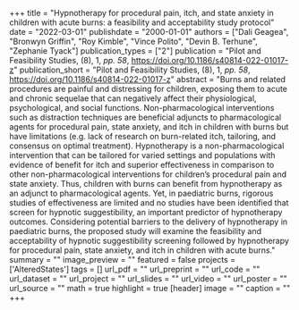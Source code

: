 +++
title = "Hypnotherapy for procedural pain, itch, and state anxiety in children with acute burns: a feasibility and acceptability study protocol"
date = "2022-03-01"
publishdate = "2000-01-01"
authors = ["Dali Geagea", "Bronwyn Griffin", "Roy Kimble", "Vince Polito", "Devin B. Terhune", "Zephanie Tyack"]
publication_types = ["2"]
publication = "Pilot and Feasibility Studies, (8), 1, _pp. 58_, https://doi.org/10.1186/s40814-022-01017-z"
publication_short = "Pilot and Feasibility Studies, (8), 1, _pp. 58_, https://doi.org/10.1186/s40814-022-01017-z"
abstract = "Burns and related procedures are painful and distressing for children, exposing them to acute and chronic sequelae that can negatively affect their physiological, psychological, and social functions. Non-pharmacological interventions such as distraction techniques are beneficial adjuncts to pharmacological agents for procedural pain, state anxiety, and itch in children with burns but have limitations (e.g. lack of research on burn-related itch, tailoring, and consensus on optimal treatment). Hypnotherapy is a non-pharmacological intervention that can be tailored for varied settings and populations with evidence of benefit for itch and superior effectiveness in comparison to other non-pharmacological interventions for children’s procedural pain and state anxiety. Thus, children with burns can benefit from hypnotherapy as an adjunct to pharmacological agents. Yet, in paediatric burns, rigorous studies of effectiveness are limited and no studies have been identified that screen for hypnotic suggestibility, an important predictor of hypnotherapy outcomes. Considering potential barriers to the delivery of hypnotherapy in paediatric burns, the proposed study will examine the feasibility and acceptability of hypnotic suggestibility screening followed by hypnotherapy for procedural pain, state anxiety, and itch in children with acute burns."
summary = ""
image_preview = ""
featured = false
projects = ['AlteredStates']
tags = []
url_pdf = ""
url_preprint = ""
url_code = ""
url_dataset = ""
url_project = ""
url_slides = ""
url_video = ""
url_poster = ""
url_source = ""
math = true
highlight = true
[header]
image = ""
caption = ""
+++
